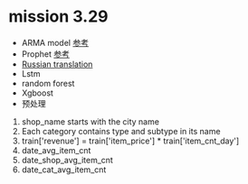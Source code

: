 # mission 3.29
- ARMA model [参考](https://www.kaggle.com/jagangupta/time-series-basics-exploring-traditional-ts)
- Prophet [参考](https://www.kaggle.com/jagangupta/time-series-basics-exploring-traditional-ts)
- [Russian translation](https://www.kaggle.com/hrmello/russian-translation-and-sliding-window-method)
- Lstm
- random forest
- Xgboost
- 预处理
1. shop_name starts with the city name
2. Each category contains type and subtype in its name  
3. train['revenue'] = train['item_price'] *  train['item_cnt_day']
4. date_avg_item_cnt
5. date_shop_avg_item_cnt
6. date_cat_avg_item_cnt